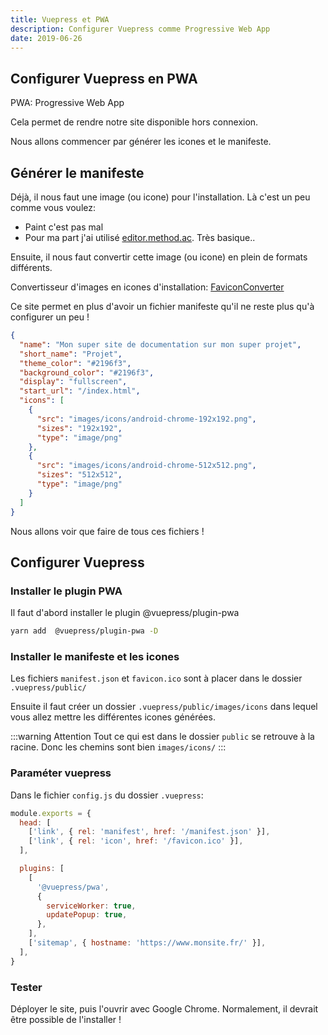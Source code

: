 ```yaml
---
title: Vuepress et PWA
description: Configurer Vuepress comme Progressive Web App
date: 2019-06-26
---
```


## Configurer Vuepress en PWA

PWA: Progressive Web App

Cela permet de rendre notre site disponible hors connexion.

Nous allons commencer par générer les icones et le manifeste.

## Générer le manifeste

Déjà, il nous faut une image (ou icone) pour l'installation. Là c'est un peu comme vous voulez:

- Paint c'est pas mal
- Pour ma part j'ai utilisé [editor.method.ac](https://editor.method.ac/). Très basique..

Ensuite, il nous faut convertir cette image (ou icone) en plein de formats différents.

Convertisseur d'images en icones d'installation: [FaviconConverter](https://favicon.io/favicon-converter/)

Ce site permet en plus d'avoir un fichier manifeste qu'il ne reste plus qu'à configurer un peu !

```json
{
  "name": "Mon super site de documentation sur mon super projet",
  "short_name": "Projet",
  "theme_color": "#2196f3",
  "background_color": "#2196f3",
  "display": "fullscreen",
  "start_url": "/index.html",
  "icons": [
    {
      "src": "images/icons/android-chrome-192x192.png",
      "sizes": "192x192",
      "type": "image/png"
    },
    {
      "src": "images/icons/android-chrome-512x512.png",
      "sizes": "512x512",
      "type": "image/png"
    }
  ]
}
```

Nous allons voir que faire de tous ces fichiers !

## Configurer Vuepress

### Installer le plugin PWA

Il faut d'abord installer le plugin @vuepress/plugin-pwa

```bash
yarn add  @vuepress/plugin-pwa -D
```

### Installer le manifeste et les icones

Les fichiers `manifest.json` et `favicon.ico` sont à placer dans le dossier `.vuepress/public/`

Ensuite il faut créer un dossier `.vuepress/public/images/icons` dans lequel vous allez mettre les différentes icones générées.

:::warning Attention
Tout ce qui est dans le dossier `public` se retrouve à la racine. Donc les chemins sont bien `images/icons/`
:::

### Paraméter vuepress

Dans le fichier `config.js` du dossier `.vuepress`:

```js
module.exports = {
  head: [
    ['link', { rel: 'manifest', href: '/manifest.json' }],
    ['link', { rel: 'icon', href: '/favicon.ico' }],
  ],

  plugins: [
    [
      '@vuepress/pwa',
      {
        serviceWorker: true,
        updatePopup: true,
      },
    ],
    ['sitemap', { hostname: 'https://www.monsite.fr/' }],
  ],
}
```

### Tester

Déployer le site, puis l'ouvrir avec Google Chrome. Normalement, il devrait être possible de l'installer !
